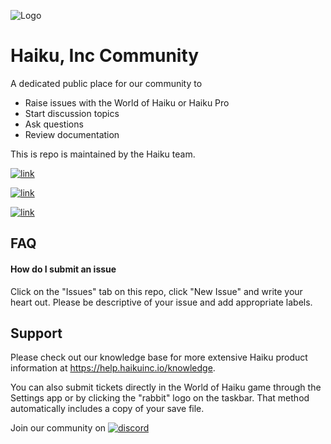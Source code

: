
![Logo](https://21161650.fs1.hubspotusercontent-na1.net/hub/21161650/hubfs/Logos/haikuCyberrange_noCyberrange%20logo.png?height=120&name=haikuCyberrange_noCyberrange%20logo.png)


# Haiku, Inc Community

A dedicated public place for our community to
- Raise issues with the World of Haiku or Haiku Pro
- Start discussion topics
- Ask questions
- Review documentation

This is repo is maintained by the Haiku team.

[![link](https://img.shields.io/badge/Steam-World%20of%20Haiku-e72426)](https://store.steampowered.com/app/1856090/World_of_Haiku/) 

[![link](https://img.shields.io/badge/Web-World%20of%20Haiku-e72426)](https://play.haikuinc.io/)

[![link](https://img.shields.io/badge/Web-Haiku%20Pro-e72426)](https://app.haikupro.com/)
## FAQ

#### How do I submit an issue

Click on the "Issues" tab on this repo, click "New Issue" and write your heart out. Please be descriptive of your issue and add appropriate labels. 

## Support

Please check out our knowledge base for more extensive Haiku product information at https://help.haikuinc.io/knowledge.

You can also submit tickets directly in the World of Haiku game through the Settings app or by clicking the "rabbit" logo on the taskbar. That method automatically includes a copy of your save file.

Join our community on [![discord](https://img.shields.io/badge/Discord-7289DA?style=for-the-badge&logo=discord&logoColor=white)](https://discord.gg/haiku)
